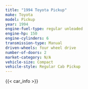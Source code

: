```yaml
---
title: "1994 Toyota Pickup"
make: Toyota
model: Pickup
year: 1994
engine-fuel-type: regular unleaded
engine-hp: 150
engine-cylinders: 6
transmission-type: Manual
driven-wheels: four wheel drive
number-of-doors: 2
market-category: N/A
vehicle-size: Compact
vehicle-style: Regular Cab Pickup
---
```


{{< car_info >}}
